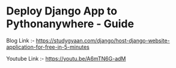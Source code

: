 # Deploy Django App to Pythonanywhere - Guide
 
Blog Link :- https://studygyaan.com/django/host-django-website-application-for-free-in-5-minutes

Youtube Link :- https://youtu.be/A6mTN6G-adM

